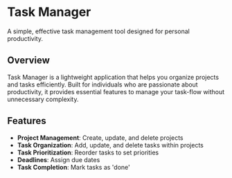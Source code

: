 # Task Manager

A simple, effective task management tool designed for personal productivity.

## Overview
Task Manager is a lightweight application that helps you organize projects and tasks efficiently. Built for individuals who are passionate about productivity, it provides essential features to manage your task-flow without unnecessary complexity.

## Features

- **Project Management**: Create, update, and delete projects
- **Task Organization**: Add, update, and delete tasks within projects
- **Task Prioritization**: Reorder tasks to set priorities
- **Deadlines**: Assign due dates 
- **Task Completion**: Mark tasks as 'done'